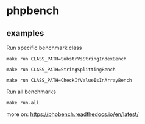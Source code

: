 # phpbench
## examples

Run specific benchmark class
```shell
make run CLASS_PATH=SubstrVsStringIndexBench
```

```shell
make run CLASS_PATH=StringSplittingBench
```

```shell
make run CLASS_PATH=CheckIfValueIsInArrayBench
```

Run all benchmarks
```shell
make run-all
```

more on: https://phpbench.readthedocs.io/en/latest/